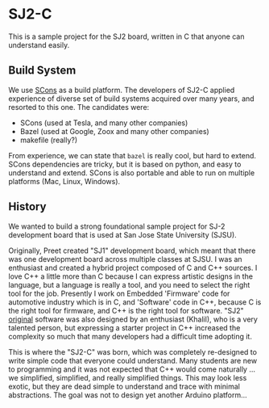 # SJ2-C

This is a sample project for the SJ2 board, written in C that anyone can understand easily.


## Build System

We use [SCons](https://scons.org/) as a build platform. The developers of SJ2-C applied experience of diverse set of build systems acquired over many years, and resorted to this one. The candidates were:

- SCons (used at Tesla, and many other companies)
- Bazel (used at Google, Zoox and many other companies)
- makefile (really?)

From experience, we can state that `bazel` is really cool, but hard to extend. SCons dependencies are tricky, but it is based on python, and easy to understand and extend. SCons is also portable and able to run on multiple platforms (Mac, Linux, Windows).


## History

We wanted to build a strong foundational sample project for SJ-2 development board that is used at San Jose State University (SJSU).

Originally, Preet created "SJ1" development board, which meant that there was one development board across multiple classes at SJSU. I was an enthusiast and created a hybrid project composed of C and C++ sources. I love C++ a little more than C because I can express artistic designs in the language, but a language is really a tool, and you need to select the right tool for the job. Presently I work on Embedded 'Firmware' code for automotive industry which is in C, and 'Software' code in C++, because C is the right tool for firmware, and C++ is the right tool for software. "SJ2" [original](https://github.com/kammce/SJSU-Dev2) software was also designed by an enthusiast (Khalil), who is a very talented person, but expressing a starter project in C++ increased the complexity so much that many developers had a difficult time adopting it.

This is where the "SJ2-C" was born, which was completely re-designed to write simple code that everyone could understand. Many students are new to programming and it was not expected that C++ would come naturally ... we simplified, simplified, and really simplified things. This may look less exotic, but they are dead simple to understand and trace with minimal abstractions. The goal was not to design yet another Arduino platform...
